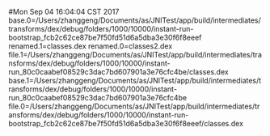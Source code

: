 #Mon Sep 04 16:04:04 CST 2017
base.0=/Users/zhanggeng/Documents/as/JNITest/app/build/intermediates/transforms/dex/debug/folders/1000/10000/instant-run-bootstrap_fcb2c62ce87be7f50fd51d6a5dba3e30f6f8eeef
renamed.1=classes.dex
renamed.0=classes2.dex
file.1=/Users/zhanggeng/Documents/as/JNITest/app/build/intermediates/transforms/dex/debug/folders/1000/10000/instant-run_80c0caabef08529c3dac7bd607901a3e76cfc4be/classes.dex
base.1=/Users/zhanggeng/Documents/as/JNITest/app/build/intermediates/transforms/dex/debug/folders/1000/10000/instant-run_80c0caabef08529c3dac7bd607901a3e76cfc4be
file.0=/Users/zhanggeng/Documents/as/JNITest/app/build/intermediates/transforms/dex/debug/folders/1000/10000/instant-run-bootstrap_fcb2c62ce87be7f50fd51d6a5dba3e30f6f8eeef/classes.dex
